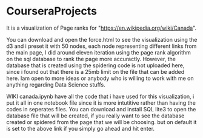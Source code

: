 # CourseraProjects

It is a visualization of Page ranks for "https://en.wikipedia.org/wiki/Canada".

You can download and open the force.html to see the visualization using the d3 and i preset it with 50 nodes, each node representing different links from the main page, I did around eleven iteration using the page rank algorithm on the sql database to rank the page more accuractly. 
However, the database that is created using the spidering code is not uploaded here, since i found out that there is a 25mb limit on the file that can be added here. Iam open to more ideas or anybody who is willing to work with me on anything regarding Data Science stuffs. 


WIKI canada.ipynb have all the code that i have used for this visualization, i put it all in one notebook file since it is more intutitive rather than having the codes in seperates files. You can download and install SQL lite3 to open the database file that will be created, if you really want to see the database created or spidered from the page that we will be choosing. but on default it is set to the above link if you simply go ahead and hit enter. 
